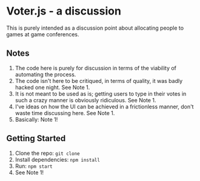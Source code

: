 # Voter.js - a discussion

This is purely intended as a discussion point about allocating people to games at game conferences.

## Notes

1. The code here is purely for discussion in terms of the viability of automating the process.
2. The code isn't here to be critiqued, in terms of quality, it was badly hacked one night.  See Note 1.  
3. It is not meant to be used as is; getting users to type in their votes in such a crazy manner is obviously ridiculous.  See Note 1.
4. I've ideas on how the UI can be achieved in a frictionless manner, don't waste time discussing here. See Note 1.
5. Basically: Note 1!

## Getting Started

1. Clone the repo: `git clone`
2. Install dependencies: `npm install`
3. Run: `npm start`
4. See Note 1!
